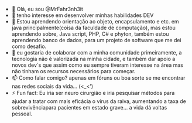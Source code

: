 - 👋 Olá, eu sou @MrFahr3nh3it
- 👀 tenho interesse em desenvolver minhas habilidades DEV
- 🌱 Estou aprendendo orientação ao objeto, encapsulamento e etc. em java principalmente(coisa da faculdade de computação), mas estou aprendendo sobre, Java script, PHP, C# e phyton, também estou aprendendo banco de dados, para um projeto de software que me dei como desafio.
- 💞️ eu gostaria de colaborar com a minha comunidade primeiramente, a tecnologia não é valorizada na minha cidade,
 e também dar apoio a novos dev´s que assim como eu sempre tiveram interesse na área mas não tinham os recursos necessários para começar.
- 📫 Como falar comigo? apenas em fóruns ou boa sorte se me encontrar nas redes sociais da vida... (<_<')
- ⚡ Fun fact: Eu iria ser neuro cirurgião e iria pesquisar métodos para ajudar a tratar com mais eficácia o vírus da raiva, aumentando a taxa de sobrevivênciapara pacientes em estado grave... a vida dá voltas pessoal.
<!---
MrFahr3nh3it/MrFahr3nh3it is a ✨ special ✨ repository because its `README.md` (this file) appears on your GitHub profile.
You can click the Preview link to take a look at your changes.
--->
